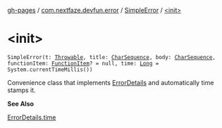 [gh-pages](../../index.md) / [com.nextfaze.devfun.error](../index.md) / [SimpleError](index.md) / [&lt;init&gt;](./-init-.md)

# &lt;init&gt;

`SimpleError(t: `[`Throwable`](https://kotlinlang.org/api/latest/jvm/stdlib/kotlin/-throwable/index.html)`, title: `[`CharSequence`](https://kotlinlang.org/api/latest/jvm/stdlib/kotlin/-char-sequence/index.html)`, body: `[`CharSequence`](https://kotlinlang.org/api/latest/jvm/stdlib/kotlin/-char-sequence/index.html)`, functionItem: `[`FunctionItem`](../../com.nextfaze.devfun.function/-function-item/index.md)`? = null, time: `[`Long`](https://kotlinlang.org/api/latest/jvm/stdlib/kotlin/-long/index.html)` = System.currentTimeMillis())`

Convenience class that implements [ErrorDetails](../-error-details/index.md) and automatically time stamps it.

**See Also**

[ErrorDetails.time](../-error-details/time.md)

